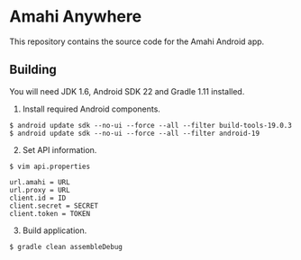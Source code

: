 # Amahi Anywhere

This repository contains the source code for the Amahi Android app.

## Building

You will need JDK 1.6, Android SDK 22 and Gradle 1.11 installed.

1. Install required Android components.

  ```
  $ android update sdk --no-ui --force --all --filter build-tools-19.0.3
  $ android update sdk --no-ui --force --all --filter android-19
  ```

2. Set API information.

  ```
  $ vim api.properties
  ```
  ```
  url.amahi = URL
  url.proxy = URL
  client.id = ID
  client.secret = SECRET
  client.token = TOKEN
  ```

3. Build application.

  ```
  $ gradle clean assembleDebug
  ```
